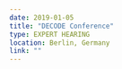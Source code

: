 ```yaml
---
date: 2019-01-05  
title: "DECODE Conference"
type: EXPERT HEARING
location: Berlin, Germany
link: ""
---
```

